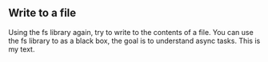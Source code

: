 ## Write to a file

Using the fs library again, try to write to the contents of a file.
You can use the fs library to as a black box, the goal is to understand async tasks. This is my text.
